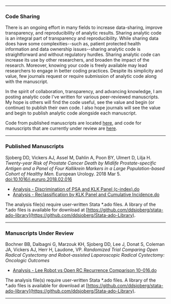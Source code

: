 
<!-- README.md is generated from README.Rmd. Please edit that file -->

------------------------------------------------------------------------

### Code Sharing

There is an ongoing effort in many fields to increase data-sharing, improve transparency, and reproducibility of analytic results. Sharing analytic code is an integral part of transparency and reproducibility. While sharing data does have some complexities--such as, patient protected health information and data ownership issues--sharing analytic code is straightforward and without regulatory hurdles. Sharing analytic code can increase its use by other researchers, and broaden the impact of the research. Moreover, knowing your code is freely available may lead researchers to engage in better coding practices. Despite its simplicity and value, few journals request or require submission of analytic code along with the manuscript.

In the spirit of collaboration, transparency, and advancing knowledge, I am posting analytic code I've written for various peer-reviewed manuscripts. My hope is others will find the code useful, see the value and begin (or continue) to publish their own code. I also hope journals will see the value and begin to publish analytic code alongside each manuscript.

Code from published manuscripts are located [here](#published-manuscripts), and code for manuscripts that are currently under review are [here](#manuscripts-under-review).

------------------------------------------------------------------------

### Published Manuscripts

Sjoberg DD, Vickers AJ, Assel M, Dahlin A, Poon BY, Ulmert D, Lilja H. *Twenty-year Risk of Prostate Cancer Death by Midlife Prostate-specific Antigen and a Panel of Four Kallikrein Markers in a Large Population-based Cohort of Healthy Men.* European Urology. 2018 Mar 5. [doi:10.1016/j.eururo.2018.02.016](https://doi.org/10.1016/j.eururo.2018.02.016)

-   [Analysis - Discrimination of PSA and KLK Panel (c-index).do](https://github.com/ddsjoberg/Manuscript-Code-Share/blob/master/Analysis%20Code/2018/Analysis%20-%20Discrimination%20of%20PSA%20and%20KLK%20Panel%20(c-index).do)
-   [Analysis - Reclassification by KLK Panel and Cumulative Incidence.do](https://github.com/ddsjoberg/Manuscript-Code-Share/blob/master/Analysis%20Code/2018/Analysis%20-%20Reclassification%20by%20KLK%20Panel%20and%20Cumulative%20Incidence.do)

The analysis file(s) require user-written Stata \*.ado files. A library of the \*.ado files is available for download at [https://github.com/ddsjoberg/stata-ado-library](https://github.com/ddsjoberg/Stata-ado-Library).

------------------------------------------------------------------------

### Manuscripts Under Review

Bochner BB, Dalbagni G, Marzouk KH, Sjoberg DD, Lee J, Donat S, Coleman JA, Vickers AJ, Herr H, Laudone, VP. *Randomized Trial Comparing Open Radical Cystectomy and Robot-assisted Laparoscopic Radical Cystectomy: Oncologic Outcomes*

-   [Analysis - Lee Robot vs Open RC Recurrence Comparison 10-016.do](https://github.com/ddsjoberg/Manuscript-Code-Share/blob/master/Analysis%20Code/2018/Analysis%20-%20Lee%20Robot%20vs%20Open%20RC%20Recurrence%20Comparison%2010-016.do)

The analysis file(s) require user-written Stata \*.ado files. A library of the \*.ado files is available for download at [https://github.com/ddsjoberg/stata-ado-library](https://github.com/ddsjoberg/Stata-ado-Library).

------------------------------------------------------------------------
